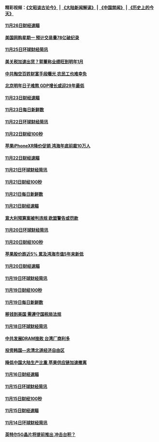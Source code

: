 #### 精彩视频：[《文昭谈古论今》](https://github.com/gfw-breaker/wenzhao/blob/master/README.md?t=11270032) | [《大陆新闻解读》](https://github.com/gfw-breaker/ntdtv-comedy/blob/master/README.md?t=11270032) | [《中国禁闻》](https://github.com/gfw-breaker/ntdtv-news/blob/master/README.md?t=11270032) | [《历史上的今天》](https://github.com/gfw-breaker/today-in-history/blob/master/README.md?t=11270032) 

#### [11月26日财经速瞄](../pages/news208/a1400897.md?t=11270032) 

#### [美国网购星期一 预计交易量78亿破纪录](../pages/news208/a1400853.md?t=11270032) 

#### [11月25日环球财经简讯](../pages/news208/a1400834.md?t=11270032) 

#### [美关税加速出货？郭董称业绩旺到明年1月](../pages/news208/a1400825.md?t=11270032) 

#### [中共掏空百姓财富手段曝光 农民工也难幸免](../pages/news208/a1400801.md?t=11270032) 

#### [北京明年日子难熬  GDP增长或迎29年最低](../pages/news208/a1400727.md?t=11270032) 

#### [11月23日财经速瞄](../pages/news208/a1400579.md?t=11270032) 

#### [11月23日每日新鲜数](../pages/news208/a1400561.md?t=11270032) 

#### [11月22日环球财经简讯](../pages/news208/a1400540.md?t=11270032) 

#### [11月22日财经100秒](../pages/news208/a1400521.md?t=11270032) 

#### [苹果iPhoneXR降价促销  鸿海年底前裁10万人](../pages/news208/a1400490.md?t=11270032) 

#### [11月22日财经速瞄](../pages/news208/a1400437.md?t=11270032) 

#### [11月21日环球财经简讯](../pages/news208/a1400399.md?t=11270032) 

#### [11月21日财经100秒](../pages/news208/a1400374.md?t=11270032) 

#### [11月21日每日新鲜数](../pages/news208/a1400288.md?t=11270032) 

#### [11月21日财经速瞄](../pages/news208/a1400286.md?t=11270032) 

#### [意大利预算案被判违规 欧盟警告或罚款](../pages/news208/a1400280.md?t=11270032) 

#### [11月20日环球财经简讯](../pages/news208/a1400248.md?t=11270032) 

#### [11月20日财经100秒](../pages/news208/a1400231.md?t=11270032) 

#### [苹果股价跌近5% 累及鸿海市值5年来新低](../pages/news208/a1400185.md?t=11270032) 

#### [11月20日财经速瞄](../pages/news208/a1400144.md?t=11270032) 

#### [11月19日环球财经简讯](../pages/news208/a1400102.md?t=11270032) 

#### [11月19日财经100秒](../pages/news208/a1400084.md?t=11270032) 

#### [11月19日每日新鲜数](../pages/news208/a1399985.md?t=11270032) 

#### [移钱到美国 需遵守国税局法规](../pages/news208/a1399928.md?t=11270032) 

#### [11月18日环球财经简讯](../pages/news208/a1399951.md?t=11270032) 

#### [中共发展DRAM挫败 台湾厂商利多](../pages/news208/a1399927.md?t=11270032) 

#### [投资韩国—忠清北道经济自由区](../pages/news208/a1399857.md?t=11270032) 

#### [降低中国大陆生产比重 苹果供应链加速撤离](../pages/news208/a1399810.md?t=11270032) 

#### [11月16日财经速瞄](../pages/news208/a1399651.md?t=11270032) 

#### [11月15日环球财经简讯](../pages/news208/a1399607.md?t=11270032) 

#### [11月15日财经100秒](../pages/news208/a1399597.md?t=11270032) 

#### [11月15日财经速瞄](../pages/news208/a1399510.md?t=11270032) 

#### [11月14日环球财经简讯](../pages/news208/a1399463.md?t=11270032) 

#### [英特尔5G晶片将提前推出 冲击台积？](../pages/news208/a1399449.md?t=11270032) 

